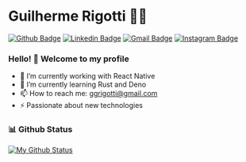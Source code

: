 # Guilherme Rigotti :man_technologist:

[![Github Badge](https://img.shields.io/badge/-Github-000?style=flat-square&logo=Github&logoColor=white&link=https://github.com/lucasgdb)](https://github.com/RigottiG)
[![Linkedin Badge](https://img.shields.io/badge/-LinkedIn-blue?style=flat-square&logo=Linkedin&logoColor=white&link=https://www.linkedin.com/in/rebeccamanzi/)](https://www.linkedin.com/in/RigottiG/)
[![Gmail Badge](https://img.shields.io/badge/-Gmail-c14438?style=flat-square&logo=Gmail&logoColor=white&link=mailto:rebeccamanzi@gmail.com)](mailto:ggrigotti@gmail.com)
[![Instagram Badge](https://img.shields.io/badge/-Instagram-C13584?style=flat-square&labelColor=C13584&logo=instagram&logoColor=white&link=https://www.instagram.com/codepwr/)](https://www.instagram.com/RigottiG/)

### Hello! 👋 Welcome to my profile

- 🔭 I’m currently working with React Native
- 🌱 I’m currently learning Rust and Deno
- 📫 How to reach me: ggrigotti@gmail.com
- ⚡ Passionate about new technologies


### 📊 Github Status
[![My Github Status](https://github-readme-stats.vercel.app/api?username=rigottig&count_private=true&show_icons=true&line_height=27)](https://github.com/RigottiG)
